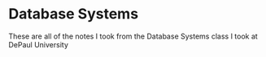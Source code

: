# Database Systems

These are all of the notes I took from the Database Systems class I took at DePaul University
